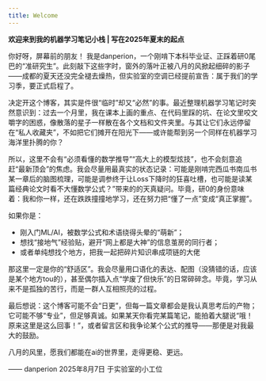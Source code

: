 ```yaml
---
title: Welcome
---
```


**欢迎来到我的机器学习笔记小栈 | 写在2025年夏末的起点**

你好呀，屏幕前的朋友！
 我是danperion，一个刚啃下本科毕业证、正踩着研0尾巴的“准研究生”。此刻敲下这些字时，窗外的落叶正被八月的风掀起细碎的影子——成都的夏天还没完全褪去燥热，但实验室的空调已经提前宣告：属于我们的学习季，要正式启程了。

决定开这个博客，其实是件很“临时”却又“必然”的事。最近整理机器学习笔记时突然意识到：过去一个月里，我在课本上画的重点、在代码里踩的坑、在论文里咬文嚼字的困惑，像散落的星子一样散在各个文档和文件夹里。与其让它们永远停留在“私人收藏夹”，不如把它们摊开在阳光下——或许能帮到另一个同样在机器学习海洋里扑腾的你？

所以，这里不会有“必须看懂的数学推导”“高大上的模型炫技”，也不会刻意追赶“最新顶会”的焦虑。我会尽量用最真实的状态记录：可能是刚啃完西瓜书南瓜书某一章后的脑图梳理，可能是调参终于让Loss下降时的狂喜吐槽，也可能是读某篇经典论文时看不大懂数学公式？”带来的的天真疑问。毕竟，研0的身份意味着：我和你一样，还在跌跌撞撞地学习，还在努力把“懂了一点”变成“真正掌握”。

如果你是：

- 刚入门ML/AI，被数学公式和术语绕得头晕的“萌新”；
- 想找“接地气”经验贴，避开“网上都是大神”的信息茧房的同行者；
- 或者单纯想找个地方，把我一起把碎片知识串成项链的大佬

那这里一定是你的“舒适区”。我会尽量用口语化的表达、配图（没猜错的话，应该是某个地方tou的），甚至偶尔插入点“学废了但快乐”的日常碎碎念。毕竟，学习从来不是孤独的苦行，而是一群人互相照亮的过程。

最后想说：这个博客可能不会“日更”，但每一篇文章都会是我认真思考后的产物；它可能不够“专业”，但足够真诚。如果某天你看完某篇笔记，能拍着大腿说“哦！原来这里是这么回事！”，或者留言区和我争论某个公式的推导——那便是对我最大的鼓励。

八月的风里，愿我们都能在ai的世界里，走得更稳、更远。

—— danperion
 2025年8月7日 于实验室的小工位